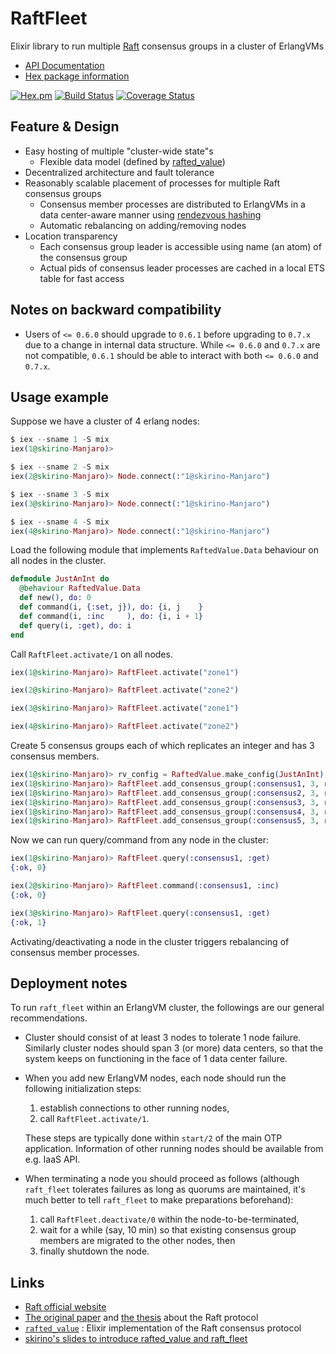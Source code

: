 # RaftFleet

Elixir library to run multiple [Raft](https://raft.github.io/) consensus groups in a cluster of ErlangVMs

- [API Documentation](http://hexdocs.pm/raft_fleet/)
- [Hex package information](https://hex.pm/packages/raft_fleet)

[![Hex.pm](http://img.shields.io/hexpm/v/raft_fleet.svg)](https://hex.pm/packages/raft_fleet)
[![Build Status](https://travis-ci.com/skirino/raft_fleet.svg)](https://travis-ci.com/github/skirino/raft_fleet)
[![Coverage Status](https://coveralls.io/repos/github/skirino/raft_fleet/badge.svg?branch=master)](https://coveralls.io/github/skirino/raft_fleet?branch=master)

## Feature & Design

- Easy hosting of multiple "cluster-wide state"s
    - Flexible data model (defined by [rafted_value](https://github.com/skirino/rafted_value))
- Decentralized architecture and fault tolerance
- Reasonably scalable placement of processes for multiple Raft consensus groups
    - Consensus member processes are distributed to ErlangVMs in a data center-aware manner using [rendezvous hashing](https://en.wikipedia.org/wiki/Rendezvous_hashing)
    - Automatic rebalancing on adding/removing nodes
- Location transparency
    - Each consensus group leader is accessible using name (an atom) of the consensus group
    - Actual pids of consensus leader processes are cached in a local ETS table for fast access

## Notes on backward compatibility

- Users of `<= 0.6.0` should upgrade to `0.6.1` before upgrading to `0.7.x` due to a change in internal data structure.
  While `<= 0.6.0` and `0.7.x` are not compatible, `0.6.1` should be able to interact with both `<= 0.6.0` and `0.7.x`.

## Usage example

Suppose we have a cluster of 4 erlang nodes:

```ex
$ iex --sname 1 -S mix
iex(1@skirino-Manjaro)>

$ iex --sname 2 -S mix
iex(2@skirino-Manjaro)> Node.connect(:"1@skirino-Manjaro")

$ iex --sname 3 -S mix
iex(3@skirino-Manjaro)> Node.connect(:"1@skirino-Manjaro")

$ iex --sname 4 -S mix
iex(4@skirino-Manjaro)> Node.connect(:"1@skirino-Manjaro")
```

Load the following module that implements `RaftedValue.Data` behaviour on all nodes in the cluster.

```ex
defmodule JustAnInt do
  @behaviour RaftedValue.Data
  def new(), do: 0
  def command(i, {:set, j}), do: {i, j    }
  def command(i, :inc     ), do: {i, i + 1}
  def query(i, :get), do: i
end
```

Call `RaftFleet.activate/1` on all nodes.

```ex
iex(1@skirino-Manjaro)> RaftFleet.activate("zone1")

iex(2@skirino-Manjaro)> RaftFleet.activate("zone2")

iex(3@skirino-Manjaro)> RaftFleet.activate("zone1")

iex(4@skirino-Manjaro)> RaftFleet.activate("zone2")
```

Create 5 consensus groups each of which replicates an integer and has 3 consensus members.

```ex
iex(1@skirino-Manjaro)> rv_config = RaftedValue.make_config(JustAnInt)
iex(1@skirino-Manjaro)> RaftFleet.add_consensus_group(:consensus1, 3, rv_config)
iex(1@skirino-Manjaro)> RaftFleet.add_consensus_group(:consensus2, 3, rv_config)
iex(1@skirino-Manjaro)> RaftFleet.add_consensus_group(:consensus3, 3, rv_config)
iex(1@skirino-Manjaro)> RaftFleet.add_consensus_group(:consensus4, 3, rv_config)
iex(1@skirino-Manjaro)> RaftFleet.add_consensus_group(:consensus5, 3, rv_config)
```

Now we can run query/command from any node in the cluster:

```ex
iex(1@skirino-Manjaro)> RaftFleet.query(:consensus1, :get)
{:ok, 0}

iex(2@skirino-Manjaro)> RaftFleet.command(:consensus1, :inc)
{:ok, 0}

iex(3@skirino-Manjaro)> RaftFleet.query(:consensus1, :get)
{:ok, 1}
```

Activating/deactivating a node in the cluster triggers rebalancing of consensus member processes.

## Deployment notes

To run `raft_fleet` within an ErlangVM cluster, the followings are our general recommendations.

- Cluster should consist of at least 3 nodes to tolerate 1 node failure.
  Similarly cluster nodes should span 3 (or more) data centers, so that the system keeps on functioning in the face of 1 data center failure.
- When you add new ErlangVM nodes, each node should run the following initialization steps:
    1. establish connections to other running nodes,
    2. call `RaftFleet.activate/1`.

  These steps are typically done within `start/2` of the main OTP application.
  Information of other running nodes should be available from e.g. IaaS API.
- When terminating a node you should proceed as follows
  (although `raft_fleet` tolerates failures as long as quorums are maintained,
  it's much better to tell `raft_fleet` to make preparations beforehand):
    1. call `RaftFleet.deactivate/0` within the node-to-be-terminated,
    2. wait for a while (say, 10 min) so that existing consensus group members are migrated to the other nodes, then
    3. finally shutdown the node.

## Links

- [Raft official website](https://raft.github.io/)
- [The original paper](https://raft.github.io/raft.pdf) and
  [the thesis](https://github.com/ongardie/dissertation#readme) about the Raft protocol
- [`rafted_value`](https://github.com/skirino/rafted_value) : Elixir implementation of the Raft consensus protocol
- [skirino's slides to introduce rafted_value and raft_fleet](https://skirino.github.io/slides/raft_fleet.html#/)
